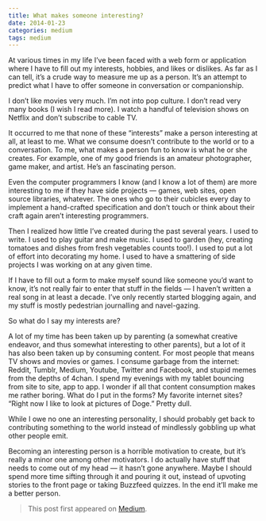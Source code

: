```yaml
---
title: What makes someone interesting?
date: 2014-01-23
categories: medium
tags: medium
---
```

At various times in my life I’ve been faced with a web form or application where I have to fill out my interests, hobbies, and likes or dislikes. As far as I can tell, it’s a crude way to measure me up as a person. It’s an attempt to predict what I have to offer someone in conversation or companionship.

I don’t like movies very much. I’m not into pop culture. I don’t read very many books (I wish I read more). I watch a handful of television shows on Netflix and don’t subscribe to cable TV.

It occurred to me that none of these “interests” make a person interesting at all, at least to me. What we consume doesn’t contribute to the world or to a conversation. To me, what makes a person fun to know is what he or she creates. For example, one of my good friends is an amateur photographer, game maker, and artist. He’s an fascinating person.

Even the computer programmers I know (and I know a lot of them) are more interesting to me if they have side projects — games, web sites, open source libraries, whatever. The ones who go to their cubicles every day to implement a hand-crafted specification and don’t touch or think about their craft again aren’t interesting programmers.

Then I realized how little I’ve created during the past several years. I used to write. I used to play guitar and make music. I used to garden (hey, creating tomatoes and dishes from fresh vegetables counts too!). I used to put a lot of effort into decorating my home. I used to have a smattering of side projects I was working on at any given time.

If I have to fill out a form to make myself sound like someone you’d want to know, it’s not really fair to enter that stuff in the fields — I haven’t written a real song in at least a decade. I’ve only recently started blogging again, and my stuff is mostly pedestrian journalling and navel-gazing.

So what do I say my interests are?

A lot of my time has been taken up by parenting (a somewhat creative endeavor, and thus somewhat interesting to other parents), but a lot of it has also been taken up by consuming content. For most people that means TV shows and movies or games. I consume garbage from the internet: Reddit, Tumblr, Medium, Youtube, Twitter and Facebook, and stupid memes from the depths of 4chan. I spend my evenings with my tablet bouncing from site to site, app to app. I wonder if all that content consumption makes me rather boring. What do I put in the forms? My favorite internet sites? “Right now I like to look at pictures of Doge.” Pretty dull.

While I owe no one an interesting personality, I should probably get back to contributing something to the world instead of mindlessly gobbling up what other people emit.

Becoming an interesting person is a horrible motivation to create, but it’s really a minor one among other motivators. I do actually have stuff that needs to come out of my head — it hasn’t gone anywhere. Maybe I should spend more time sifting through it and pouring it out, instead of upvoting stories to the front page or taking Buzzfeed quizzes. In the end it’ll make me a better person.


> This post first appeared on [Medium](https://mikedesjardins.medium.com/what-makes-someone-interesting-422ae1b8e9ae). 
